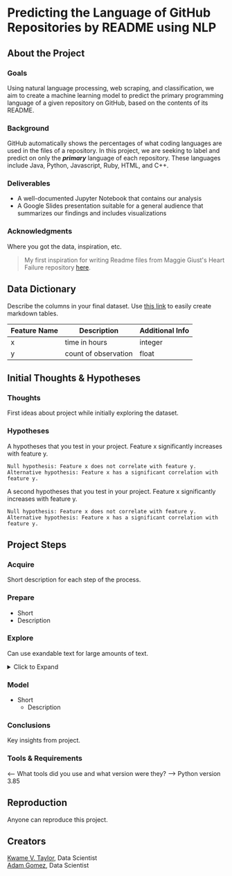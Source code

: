 # Predicting the Language of GitHub Repositories by README using NLP
## About the Project
### Goals
Using natural language processing, web scraping, and classification, we aim to create a machine learning model to predict the primary programming language of a given repository on GitHub, based on the contents of its README.

### Background
GitHub automatically shows the percentages of what coding languages are used in the files of a repository. In this project, we are seeking to label and predict on only the ***primary*** language of each repository. These languages include Java, Python, Javascript, Ruby, HTML, and C++.

### Deliverables
 * A well-documented Jupyter Notebook that contains our analysis
 * A Google Slides presentation suitable for a general audience that summarizes our findings and includes visualizations

### Acknowledgments
Where you got the data, inspiration, etc. 
> My first inspiration for writing Readme files from Maggie Giust's Heart Failure repository [here](https://github.com/magsgiust/heart_failure).

## Data Dictionary
Describe the columns in your final dataset. Use [this link](https://www.tablesgenerator.com/markdown_tables) to easily create markdown tables.

| Feature Name | Description          | Additional Info |
|--------------|----------------------|-----------------|
| x            | time in hours        | integer         |
| y            | count of observation | float           |

## Initial Thoughts & Hypotheses
### Thoughts
First ideas about project while initially exploring the dataset.

### Hypotheses
A hypotheses that you test in your project. Feature x significantly increases with feature y.
```
Null hypothesis: Feature x does not correlate with feature y.
Alternative hypothesis: Feature x has a significant correlation with feature y.
```

A second hypotheses that you test in your project. Feature x significantly increases with feature y.
```
Null hypothesis: Feature x does not correlate with feature y.
Alternative hypothesis: Feature x has a significant correlation with feature y.
```

## Project Steps
### Acquire
Short description for each step of the process.
### Prepare
- Short
- Description
### Explore
Can use exandable text for large amounts of text.
<details>
  <summary> Click to Expand </summary>
  
  Text goes in here. Maybe an image.
  ### Headers Still Work
  If you add an empty line between the summary code and text.
</details>

### Model
- Short
  - Description
  
### Conclusions
Key insights from project.


### Tools & Requirements
<-- What tools did you use and what version were they? -->
Python version 3.85

## Reproduction
Anyone can reproduce this project.

## Creators
<a href="https://github.com/KwameTaylor">Kwame V. Taylor</a>, Data Scientist<br>
<a href="https://github.com/adam-gomez">Adam Gomez</a>, Data Scientist
